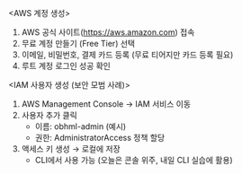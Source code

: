 <AWS 계정 생성>

1. AWS 공식 사이트(https://aws.amazon.com) 접속
2. 무료 계정 만들기 (Free Tier) 선택
3. 이메일, 비밀번호, 결제 카드 등록 (무료 티어지만 카드 등록 필요)
4. 루트 계정 로그인 성공 확인

<IAM 사용자 생성 (보안 모범 사례)>

1. AWS Management Console → IAM 서비스 이동
2. 사용자 추가 클릭
   - 이름: obhml-admin (예시)
   - 권한: AdministratorAccess 정책 할당
3. 액세스 키 생성 → 로컬에 저장
   - CLI에서 사용 가능 (오늘은 콘솔 위주, 내일 CLI 실습에 활용)